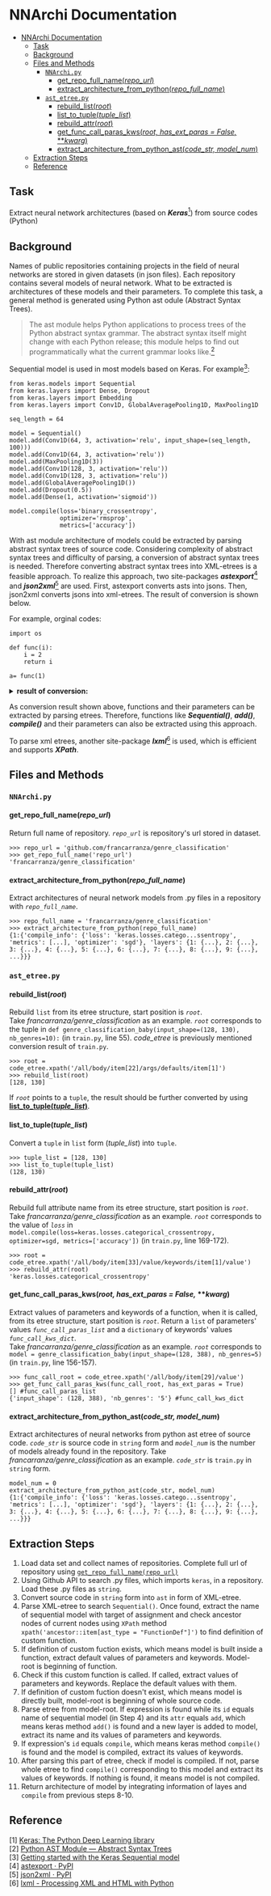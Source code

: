 # NNArchi Documentation
<!-- TOC -->

- [NNArchi Documentation](#nnarchi-documentation)
    - [Task](#task)
    - [Background](#background)
    - [Files and Methods](#files-and-methods)
        - [`NNArchi.py`](#nnarchipy)
            - [get_repo_full_name(*repo_url*)](#get_repo_full_namerepo_url)
            - [extract_architecture_from_python(*repo_full_name*)](#extract_architecture_from_pythonrepo_full_name)
        - [`ast_etree.py`](#ast_etreepy)
            - [rebuild_list(*root*)](#rebuild_listroot)
            - [list_to_tuple(*tuple_list*)](#list_to_tupletuple_list)
            - [rebuild_attr(*root*)](#rebuild_attrroot)
            - [get_func_call_paras_kws(*root, has_ext_paras = False,* ***kwarg*)](#get_func_call_paras_kwsroot-has_ext_paras--false-kwarg)
            - [extract_architecture_from_python_ast(*code_str, model_num*)](#extract_architecture_from_python_astcode_str-model_num)
    - [Extraction Steps](#extraction-steps)
    - [Reference](#reference)

<!-- /TOC -->
## Task
Extract neural network architectures (based on ***Keras***[<sup>1</sup>](#refer-anchor)) from source codes (Python)
## Background
Names of public repositories containing projects in the field of neural networks are stored in given datasets (in json files). Each repository contains several models of neural network. What to be extracted is architectures of these models and their parameters. To complete this task, a general method is generated using Python ast odule (Abstract Syntax Trees).
>The ast module helps Python applications to process trees of the Python abstract syntax grammar. The abstract syntax itself might change with each Python release; this module helps to find out programmatically what the current grammar looks like.[<sup>2</sup>](#refer-anchor)  

Sequential model is used in most models based on Keras. For example[<sup>3</sup>](#refer-anchor):
```
from keras.models import Sequential
from keras.layers import Dense, Dropout
from keras.layers import Embedding
from keras.layers import Conv1D, GlobalAveragePooling1D, MaxPooling1D

seq_length = 64

model = Sequential()
model.add(Conv1D(64, 3, activation='relu', input_shape=(seq_length, 100)))
model.add(Conv1D(64, 3, activation='relu'))
model.add(MaxPooling1D(3))
model.add(Conv1D(128, 3, activation='relu'))
model.add(Conv1D(128, 3, activation='relu'))
model.add(GlobalAveragePooling1D())
model.add(Dropout(0.5))
model.add(Dense(1, activation='sigmoid'))

model.compile(loss='binary_crossentropy',
              optimizer='rmsprop',
              metrics=['accuracy'])
```

With ast module architecture of models could be extracted by parsing abstract syntax trees of source code. Considering complexity of abstract syntax trees and difficulty of parsing, a conversion of abstract syntax trees is needed. Therefore converting abstract syntax trees into XML-etrees is a feasible approach. To realize this approach, two site-packages ***astexport***[<sup>4</sup>](#refer-anchor) and ***json2xml***[<sup>5</sup>](#refer-anchor) are used. First, astexport converts asts into jsons. Then, json2xml converts jsons into xml-etrees. The result of conversion is shown below.  

For example, orginal codes:
```
import os

def func(i):
    i = 2
    return i

a= func(1)
```
<details>  
<summary><b>result of conversion:</b></summary>

```
<?xml version="1.0" ?>
<all>
	<ast_type type="str">Module</ast_type>
	<body type="list">
		<item type="dict">
			<ast_type type="str">Import</ast_type>
			<col_offset type="int">0</col_offset>
			<lineno type="int">1</lineno>
			<names type="list">
				<item type="dict">
					<asname type="null"/>
					<ast_type type="str">alias</ast_type>
					<name type="str">os</name>
				</item>
			</names>
		</item>
		<item type="dict">
			<args type="dict">
				<args type="list">
					<item type="dict">
						<annotation type="null"/>
						<arg type="str">i</arg>
						<ast_type type="str">arg</ast_type>
						<col_offset type="int">11</col_offset>
						<lineno type="int">3</lineno>
					</item>
				</args>
				<ast_type type="str">arguments</ast_type>
				<defaults type="list"/>
				<kw_defaults type="list"/>
				<kwarg type="null"/>
				<kwonlyargs type="list"/>
				<vararg type="null"/>
			</args>
			<ast_type type="str">FunctionDef</ast_type>
			<body type="list">
				<item type="dict">
					<ast_type type="str">Assign</ast_type>
					<col_offset type="int">4</col_offset>
					<lineno type="int">4</lineno>
					<targets type="list">
						<item type="dict">
							<ast_type type="str">Name</ast_type>
							<col_offset type="int">4</col_offset>
							<ctx type="dict">
								<ast_type type="str">Store</ast_type>
							</ctx>
							<id type="str">i</id>
							<lineno type="int">4</lineno>
						</item>
					</targets>
					<value type="dict">
						<ast_type type="str">Num</ast_type>
						<col_offset type="int">8</col_offset>
						<lineno type="int">4</lineno>
						<n type="dict">
							<ast_type type="str">int</ast_type>
							<n type="int">2</n>
							<n_str type="str">2</n_str>
						</n>
					</value>
				</item>
				<item type="dict">
					<ast_type type="str">Return</ast_type>
					<col_offset type="int">4</col_offset>
					<lineno type="int">5</lineno>
					<value type="dict">
						<ast_type type="str">Name</ast_type>
						<col_offset type="int">11</col_offset>
						<ctx type="dict">
							<ast_type type="str">Load</ast_type>
						</ctx>
						<id type="str">i</id>
						<lineno type="int">5</lineno>
					</value>
				</item>
			</body>
			<col_offset type="int">0</col_offset>
			<decorator_list type="list"/>
			<lineno type="int">3</lineno>
			<name type="str">myfunc</name>
			<returns type="null"/>
		</item>
		<item type="dict">
			<ast_type type="str">Assign</ast_type>
			<col_offset type="int">0</col_offset>
			<lineno type="int">7</lineno>
			<targets type="list">
				<item type="dict">
					<ast_type type="str">Name</ast_type>
					<col_offset type="int">0</col_offset>
					<ctx type="dict">
						<ast_type type="str">Store</ast_type>
					</ctx>
					<id type="str">a</id>
					<lineno type="int">7</lineno>
				</item>
			</targets>
			<value type="dict">
				<args type="list">
					<item type="dict">
						<ast_type type="str">Num</ast_type>
						<col_offset type="int">10</col_offset>
						<lineno type="int">7</lineno>
						<n type="dict">
							<ast_type type="str">int</ast_type>
							<n type="int">1</n>
							<n_str type="str">1</n_str>
						</n>
					</item>
				</args>
				<ast_type type="str">Call</ast_type>
				<col_offset type="int">3</col_offset>
				<func type="dict">
					<ast_type type="str">Name</ast_type>
					<col_offset type="int">3</col_offset>
					<ctx type="dict">
						<ast_type type="str">Load</ast_type>
					</ctx>
					<id type="str">myfunc</id>
					<lineno type="int">7</lineno>
				</func>
				<keywords type="list"/>
				<lineno type="int">7</lineno>
			</value>
		</item>
	</body>
</all>
```  

</details>  

As conversion result shown above, functions and their parameters can be extracted by parsing etrees. Therefore, functions like ***Sequential()***, ***add()***, ***compile()*** and their parameters can also be extracted using this approach.

To parse xml etrees, another site-package ***lxml***[<sup>6</sup>](#refer-anchor) is used, which is efficient and supports ***XPath***.

## Files and Methods
### `NNArchi.py`
#### get_repo_full_name(*repo_url*)
Return full name of repository. *`repo_url`* is repository's url stored in dataset.
```
>>> repo_url = 'github.com/francarranza/genre_classification'
>>> get_repo_full_name('repo_url')
'francarranza/genre_classification'
```  

#### extract_architecture_from_python(*repo_full_name*)
Extract architectures of neural network models from .py files in a repository with *`repo_full_name`*.  
```
>>> repo_full_name = 'francarranza/genre_classification'
>>> extract_architecture_from_python(repo_full_name)
{1:{'compile_info': {'loss': 'keras.losses.catego...ssentropy', 'metrics': [...], 'optimizer': 'sgd'}, 'layers': {1: {...}, 2: {...}, 3: {...}, 4: {...}, 5: {...}, 6: {...}, 7: {...}, 8: {...}, 9: {...}, ...}}}
```  
### `ast_etree.py`
#### rebuild_list(*root*)
Rebuild `list` from its etree structure, start position is *`root`*.  
Take *francarranza/genre_classification* as an example. *`root`* corresponds to the tuple in `def genre_classification_baby(input_shape=(128, 130), nb_genres=10):` (in `train.py`, line 55). *code_etree* is previously mentioned conversion result of `train.py`.
```
>>> root = code_etree.xpath('/all/body/item[22]/args/defaults/item[1]')
>>> rebuild_list(root)
[128, 130]
```  
If *`root`* points to a `tuple`, the result should be further converted by using [**list_to_tuple(*tuple_list*)**](#list_to_tuple(tuple_list)).
#### list_to_tuple(*tuple_list*)
Convert a `tuple` in `list` form (*tuple_list*) into `tuple`.  
```
>>> tuple_list = [128, 130]
>>> list_to_tuple(tuple_list)
(128, 130)
```  
#### rebuild_attr(*root*)
Rebuild full attribute name from its etree structure, start position is *`root`*.  
Take *francarranza/genre_classification* as an example. *`root`* corresponds to the value of *`loss`* in `model.compile(loss=keras.losses.categorical_crossentropy, optimizer=sgd, metrics=['accuracy'])` (in `train.py`, line 169-172).
```
>>> root = code_etree.xpath('/all/body/item[33]/value/keywords/item[1]/value')
>>> rebuild_attr(root)
'keras.losses.categorical_crossentropy'
```  
#### get_func_call_paras_kws(*root, has_ext_paras = False,* ***kwarg*)  
Extract values of parameters and keywords of a function, when it is called, from its etree structure, start position is *`root`*. Return a `list` of parameters' values *`func_call_paras_list`* and a `dictionary` of keywords' values *`func_call_kws_dict`*.  
Take *francarranza/genre_classification* as an example. *`root`* corresponds to `model = genre_classification_baby(input_shape=(128, 388), nb_genres=5)` (in `train.py`, line 156-157). 
```
>>> func_call_root = code_etree.xpath('/all/body/item[29]/value')
>>> get_func_call_paras_kws(func_call_root, has_ext_paras = True)
[] #func_call_paras_list
{'input_shape': (128, 388), 'nb_genres': '5'} #func_call_kws_dict
```  
#### extract_architecture_from_python_ast(*code_str, model_num*)
Extract architectures of neural networks from python ast etree of source code. *`code_str`* is source code in `string` form and *`model_num`* is the number of models already found in the repository.
Take *francarranza/genre_classification* as an example. *`code_str`* is `train.py` in `string` form.
```
model_num = 0
extract_architecture_from_python_ast(code_str, model_num)
{1:{'compile_info': {'loss': 'keras.losses.catego...ssentropy', 'metrics': [...], 'optimizer': 'sgd'}, 'layers': {1: {...}, 2: {...}, 3: {...}, 4: {...}, 5: {...}, 6: {...}, 7: {...}, 8: {...}, 9: {...}, ...}}}
```  
## Extraction Steps
1. Load data set and collect names of repositories. Complete full url of repository using [`get_repo_full_name(repo_url)`](#get_repo_full_namerepo_url)  
2. Using Github API to search .py files, which imports `keras`, in a repository. Load these .py files as `string`.  
3. Convert source code in `string` form into `ast` in form of XML-etree.  
4. Parse XML-etree to search `Sequential()`. Once found, extract the name of sequential model with target of assignment and check ancestor nodes of current nodes using `XPath` method `xpath('ancestor::item[ast_type = "FunctionDef"]')` to find definition of custom function.  
5. If definition of custom fuction exists, which means model is built inside a function, extract default values of parameters and keywords. Model-root is beginning of function.  
6. Check if this custom function is called. If called, extract values of parameters and keywords. Replace the default values with them.  
7. If definition of custom fuction doesn't exist, which means model is directly built, model-root is beginning of whole source code.  
8. Parse etree from model-root. If expression is found while its `id` equals name of sequential model (in Step 4) and its `attr` equals `add`, which means keras method `add()` is found and a new layer is added to model, extract its name and its values of parameters and keywords.  
9. If expression's `id` equals `compile`, which means keras method `compile()` is found and the model is compiled, extract its values of keywords.  
10. After parsing this part of etree, check if model is compiled. If not, parse whole etree to find `compile()` corresponding to this model and extract its values of keywords. If nothing is found, it means model is not compiled.  
11. Return architecture of model by integrating information of layes and `compile` from previous steps 8-10.

<div id="refer-anchor"></div>

## Reference
[1] [Keras: The Python Deep Learning library](https://keras.io/)  
[2] [Python AST Module — Abstract Syntax Trees](https://docs.python.org/3.7/library/ast.html)  
[3] [Getting started with the Keras Sequential model](https://keras.io/getting-started/sequential-model-guide/)  
[4] [astexport · PyPI](https://pypi.org/project/astexport/)  
[5] [json2xml · PyPI](https://pypi.org/project/json2xml/)  
[6] [lxml - Processing XML and HTML with Python](https://lxml.de/index.html)  